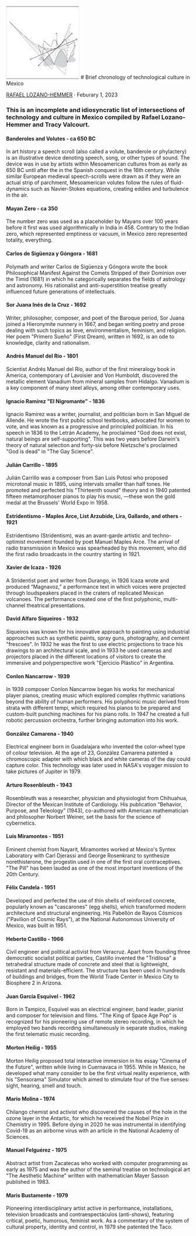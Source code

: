 <img src="./images/a.jpg" width="200" height="200" />
# Brief chronology of technological culture in Mexico

[RAFAEL LOZANO-HEMMER](http://lozano-hemmer.com) · Feburary 1, 2023

### This is an incomplete and idiosyncratic list of intersections of technology and culture in Mexico compiled by Rafael Lozano-Hemmer and Tracy Valcourt.

#### Banderoles and Volutes - ca 650 BC
In art history a speech scroll (also called a volute, banderole or phylactery) is an illustrative device denoting speech, song, or other types of sound. The device was in use by artists within Mesoamerican cultures from as early as 650 BC until after the in the Spanish conquest in the 16th century. While similar European medieval speech-scrolls were drawn as if they were an actual strip of parchment, Mesoamerican volutes follow the rules of fluid-dynamics such as Navier-Stokes equations, creating eddies and turbulence in the air.

#### Mayan Zero - ca 350
The number zero was used as a placeholder by Mayans over 100 years before it first was used algorithmically in India in 458. Contrary to the Indian zero, which represented emptiness or vacuum, in Mexico zero represented totality, everything.

#### Carlos de Sigüenza y Góngora - 1681
Polymath and writer Carlos de Sigüenza y Góngora wrote the book Philosophical Manifest Against the Comets Stripped of their Dominion over the Timid (1681) in which he categorically separates the fields of astrology and astronomy. His rationalist and anti-superstition treatise greatly influenced future generations of intellectuals.

#### Sor Juana Inés de la Cruz - 1692
Writer, philosopher, composer, and poet of the Baroque period, Sor Juana joined a Hieronymite nunnery in 1667, and began writing poetry and prose dealing with such topics as love, environmentalism, feminism, and religion. Her poem "Primero Sueño" (First Dream), written in 1692, is an ode to knowledge, clarity and rationalism.

#### Andrés Manuel del Río - 1801
Scientist Andrés Manuel del Río, author of the first mineralogy book in America, contemporary of Lavoisier and Von Humboldt, discovered the metallic element Vanadium from mineral samples from Hidalgo. Vanadium is a key component of many steel alloys, among other contemporary uses.

#### Ignacio Ramírez "El Nigromante" - 1836
Ignacio Ramírez was a writer, journalist, and politician born in San Miguel de Allende. He wrote the first public school textbooks, advocated for women to vote, and was known as a progressive and principled politician. In his speech in 1836 to the Letrán Academy, he proclaimed "God does not exist, natural beings are self-supporting".  This was two years before Darwin's theory of natural selection and forty-six before Nietzsche's proclaimed "God is dead" in "The Gay Science".

#### Julián Carrillo - 1895
Julián Carrillo was a composer from San Luis Potosí who proposed microtonal music in 1895,  using intervals smaller than half tones. He promoted and perfected his "Thirteenth sound" theory and in 1940 patented fifteen metamorphoser pianos to play his music, —these won the gold medal at the Brussels' World Expo in 1958. 

#### Estridentismo - Maples Arce, List Arzubide, Lira, Gallardo, and others - 1921 
Estridentismo (Stridentism), was an avant-garde artistic and techno-optimist movement founded by poet Manuel Maples Arce. The arrival of radio transmission in Mexico was spearheaded by this movement, who did the first radio broadcasts in the country starting in 1921. 

#### Xavier de Icaza - 1926
A Stridentist poet and writer from Durango, in 1926 Icaza wrote and produced “Magnavoz,”  a performance text in which voices were projected through loudspeakers placed in the craters of replicated Mexican volcanoes. The performance created one of the first polyphonic, multi-channel theatrical presentations.

#### David Alfaro Siqueiros - 1932
Siqueiros was known for his innovative approach to painting using industrial approaches such as synthetic paints, spray guns, photography, and cement "frescoes". In 1932 he was the first to use electric projections to trace his drawings to an architectural scale, and in 1933 he used cameras and projectors placed in the different locations of visitors to create the immersive and polyperspective work "Ejercicio Plástico" in Argentina.

#### Conlon Nancarrow - 1939
In 1939 composer Conlon Nancarrow began his works for mechanical player pianos, creating music which explored complex rhythmic variations beyond the ability of human performers. His polyphonic music derived from strata with different tempi, which required his pianos to be prepared and custom-built punching machines for his piano rolls. In 1947 he created a full robotic percussion orchestra, further bringing automation into his work.

#### González Camarena - 1940
Electrical engineer born in Guadalajara who invented the color-wheel type of colour television. At the age of 23, González Camarena patented a chromoscopic adapter with which black and white cameras of the day could capture color. This technology was later used in NASA's voyager mission to take pictures of Jupiter in 1979.

#### Arturo Rosenbleuth - 1943
Rosenbleuth was a researcher, physician and physiologist from Chihuahua, Director of the Mexican Institute of Cardiology. His publication “Behavior, Purpose, and Teleology” (1943), co-authored with American mathematician and philosopher Norbert Weiner, set the basis for the science of cybernetics.

#### Luis Miramontes - 1951
Eminent chemist from Nayarit, Miramontes worked at Mexico's Syntex Laboratory with Carl Djerassi and George Rosenkranz to synthesize norethisterone, the progestin used in one of the first oral contraceptives. "The Pill" has been lauded as one of the most important inventions of the 20th Century.

#### Félix Candela - 1951
Developed and perfected the use of thin shells of reinforced concrete, popularly known as "cascarones" (egg shells), which transformed modern architecture and structural engineering. His Pabellón de Rayos Cósmicos ("Pavilion of Cosmic Rays"), at the National Autonomous University of Mexico, was built in 1951.

#### Heberto Castillo - 1966
Civil engineer and political activist from Veracruz. Apart from founding three democratic socialist political parties, Castillo invented the "Tridilosa" a tetrahedral structure made of concrete and steel that is lightweight, resistant and materials-efficient. The structure has been used in hundreds of buildings and bridges, from the World Trade Center in Mexico City to Biosphere 2 in Arizona.

#### Juan García Esquivel - 1962
Born in Tampico, Esquivel was an electrical engineer, band leader, pianist and composer for television and films. "The King of Space Age Pop" is recognized for his pioneering use of remote stereo recording, in which he employed two bands recording simultaneously in separate studios, making the first telematic music recording.

#### Morton Heilig - 1955
Morton Heilig proposed total interactive immersion in his essay "Cinema of the Future", written while living in Cuernavaca in 1955. While in Mexico, he developed what many consider to be the first virtual reality experience, with his "Sensorama" Simulator which aimed to stimulate four of the five senses: sight, hearing, smell and touch. 

#### Mario Molina - 1974
Chilango chemist and activist who discovered the causes of the hole in the ozone layer in the Antartic, for which he received the Nobel Prize in Chemistry in 1995. Before dying in 2020 he was instrumental in identifying Covid-19 as an airborne virus with an article in the National Academy of Sciences.

#### Manuel Felguérez - 1975
Abstract artist from Zacatecas who worked with computer programming as early as 1975 and was the author of the seminal treatise on technological art "The Aesthetic Machine" written with mathematician Mayer Sasson published in 1983.

#### Maris Bustamente - 1979
Pioneering interdisciplinary artist active in performance, installations, television broadcasts and contraespectáculos (anti-shows), featuring critical, poetic, humorous, feminist work. As a commentary of the system of cultural property, identity and control, in 1979 she patented the Taco.
